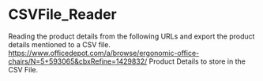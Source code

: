 # CSVFile_Reader
 Reading the product details from the following URLs and export the product details mentioned to a CSV file.
 https://www.officedepot.com/a/browse/ergonomic-office-chairs/N=5+593065&cbxRefine=1429832/
 Product Details to store in the CSV File.

